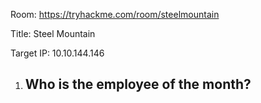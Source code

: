 Room: https://tryhackme.com/room/steelmountain

Title: Steel Mountain

Target IP: 10.10.144.146

1. Who is the employee of the month?
   - 
